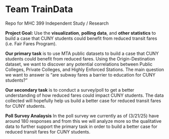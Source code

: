 # Team TrainData 
Repo for MHC 399 Independent Study / Research

**Project Goal:** Use the **visualization**, **polling data**, and **other statistics** to build a case that CUNY students could benefit from reduced transit fares (i.e. Fair Fares Program).

**Our primary task** is to use MTA public datasets to build a case that CUNY students could benefit from reduced fares. Using the Origin-Destination dataset, we want to discover any potential correlations between Public Colleges, Private Colleges, and Highly Enforced Stations. The main question we want to answer is “are subway fares a barrier to education for CUNY students?”

**Our secondary task** is to conduct a survey/poll to get a better understanding of how reduced fares could impact CUNY students. The data collected will hopefully help us build a better case for reduced transit fares for CUNY students.


**Poll Survey Analaysis** 
In the poll survey we currently as of (3/21/25) have around 180 responses and from this we will analyze more so the qualitative data to further support the primary task in order to build a better case for reduced transit fares for CUNY students. 